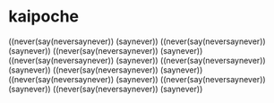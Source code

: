 # kaipoche
((never(say(neversaynever)) (saynever))
((never(say(neversaynever)) (saynever))
((never(say(neversaynever)) (saynever))
((never(say(neversaynever)) (saynever))
((never(say(neversaynever)) (saynever))
((never(say(neversaynever)) (saynever))
((never(say(neversaynever)) (saynever))
((never(say(neversaynever)) (saynever))
((never(say(neversaynever)) (saynever))
